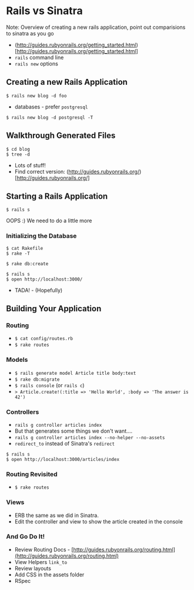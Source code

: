 # Rails vs Sinatra

Note: Overview of creating a new rails application, point out comparisions to sinatra as you go

* (http://guides.rubyonrails.org/getting_started.html)[http://guides.rubyonrails.org/getting_started.html]
* ``rails`` command line
* ``rails new`` options

## Creating a new Rails Application
```
$ rails new blog -d foo
```

* databases - prefer ``postgresql``

```
$ rails new blog -d postgresql -T
```

## Walkthrough Generated Files
```
$ cd blog
$ tree -d
```

* Lots of stuff!
* Find correct version: (http://guides.rubyonrails.org/)[http://guides.rubyonrails.org/]

## Starting a Rails Application
```
$ rails s
```

OOPS :) We need to do a little more

### Initializing the Database
```
$ cat Rakefile
$ rake -T
```

```
$ rake db:create
```

```
$ rails s
$ open http://localhost:3000/
```

* TADA! - (Hopefully)

## Building Your Application

### Routing 
* ``$ cat config/routes.rb``
* ``$ rake routes``

### Models
* ``$ rails generate model Article title body:text``
* ``$ rake db:migrate``
* ``$ rails console`` (or ``rails c``)
* ``> Article.create!(:title => 'Hello World', :body => 'The answer is 42')``

### Controllers
* ``rails g controller articles index``
* But that generates some things we don't want....
* ``rails g controller articles index --no-helper --no-assets``
* ``redirect_to`` instead of Sinatra's ``redirect``

```
$ rails s
$ open http://localhost:3000/articles/index
```

### Routing Revisited
* ``$ rake routes``

### Views
* ERB the same as we did in Sinatra.
* Edit the controller and view to show the article created in the console

### And Go Do It!
* Review Routing Docs - [http://guides.rubyonrails.org/routing.html](http://guides.rubyonrails.org/routing.html)
* View Helpers ``link_to``
* Review layouts
* Add CSS in the assets folder
* RSpec


